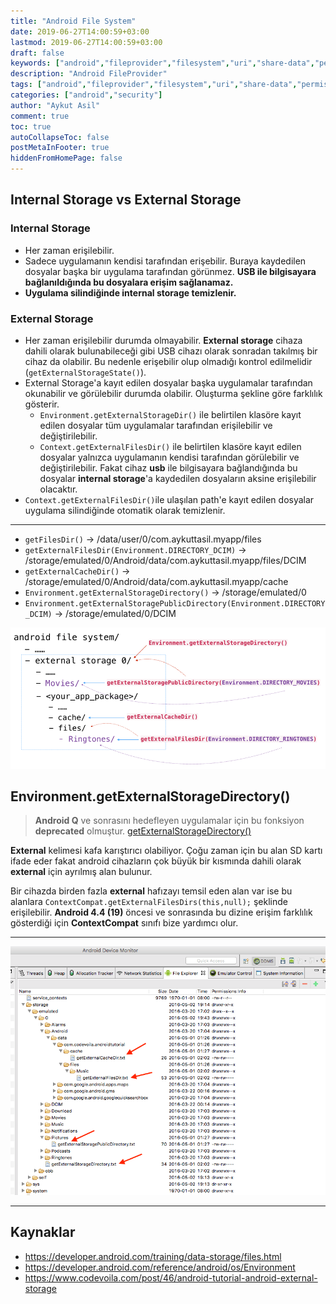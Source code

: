 ```yaml
---
title: "Android File System"
date: 2019-06-27T14:00:59+03:00
lastmod: 2019-06-27T14:00:59+03:00
draft: false
keywords: ["android","fileprovider","filesystem","uri","share-data","permission","security","file-system"]
description: "Android FileProvider"
tags: ["android","fileprovider","filesystem","uri","share-data","permission","security"]
categories: ["android","security"]
author: "Aykut Asil"
comment: true
toc: true
autoCollapseToc: false
postMetaInFooter: true
hiddenFromHomePage: false
---
```


## Internal Storage vs External Storage

### Internal Storage

- Her zaman erişilebilir.
- Sadece uygulamanın kendisi tarafından erişebilir. Buraya kaydedilen dosyalar başka bir uygulama tarafından görünmez. **USB ile bilgisayara bağlanıldığında bu dosyalara erişim sağlanamaz.**
- **Uygulama silindiğinde internal storage temizlenir.**

### External Storage

- Her zaman erişilebilir durumda olmayabilir. **External storage** cihaza dahili olarak bulunabileceği gibi USB cihazı olarak sonradan takılmış bir cihaz da olabilir. Bu nedenle erişebilir olup olmadığı kontrol edilmelidir (`getExternalStorageState()`).
- External Storage'a kayıt edilen dosyalar başka uygulamalar tarafından okunabilir ve görülebilir durumda olabilir. Oluşturma şekline göre farklılık gösterir.
  - `Environment.getExternalStorageDir()` ile belirtilen klasöre kayıt edilen dosyalar tüm uygulamalar tarafından erişilebilir ve değiştirilebilir.
  - `Context.getExternalFilesDir()` ile belirtilen klasöre kayıt edilen dosyalar yalnızca uygulamanın kendisi tarafından görülebilir ve değiştirilebilir. Fakat cihaz **usb** ile bilgisayara bağlandığında bu dosyalar **internal storage**'a kaydedilen dosyaların aksine erişilebilir olacaktır.
- `Context.getExternalFilesDir()`ile ulaşılan path'e kayıt edilen dosyalar uygulama silindiğinde otomatik olarak temizlenir.

---

- `getFilesDir()` -> /data/user/0/com.aykuttasil.myapp/files
- `getExternalFilesDir(Environment.DIRECTORY_DCIM)` -> /storage/emulated/0/Android/data/com.aykuttasil.myapp/files/DCIM
- `getExternalCacheDir()` -> /storage/emulated/0/Android/data/com.aykuttasil.myapp/cache
- `Environment.getExternalStorageDirectory()` -> /storage/emulated/0
- `Environment.getExternalStoragePublicDirectory(Environment.DIRECTORY_DCIM)` -> /storage/emulated/0/DCIM

![android_external_storage_apis](/img/android_external_storage_apis.png "android_external_storage_apis")

## Environment.getExternalStorageDirectory()

> **Android Q** ve sonrasını hedefleyen uygulamalar için bu fonksiyon **deprecated** olmuştur. [getExternalStorageDirectory()](https://developer.android.com/reference/android/os/Environment#getExternalStorageDirectory())

**External** kelimesi kafa karıştırıcı olabiliyor. Çoğu zaman için bu alan SD kartı ifade eder fakat android cihazların çok büyük bir kısmında dahili olarak **external** için ayrılmış alan bulunur.

Bir cihazda birden fazla **external** hafızayı temsil eden alan var ise bu alanlara `ContextCompat.getExternalFilesDirs(this,null);` şeklinde erişilebilir. **Android 4.4 (19)** öncesi ve sonrasında bu dizine erişim farklılık gösterdiği için **ContextCompat** sınıfı bize yardımcı olur.

---

![android_external_storage_example_result](/img/android_external_storage_example_result.png "android_external_storage_example_result")

---

## Kaynaklar

- <https://developer.android.com/training/data-storage/files.html>
- <https://developer.android.com/reference/android/os/Environment>
- <https://www.codevoila.com/post/46/android-tutorial-android-external-storage>
